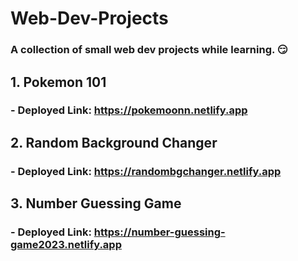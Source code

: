# Web-Dev-Projects
### A collection of small web dev projects while learning. 😏

## 1. Pokemon 101
### - Deployed Link: https://pokemoonn.netlify.app

## 2. Random Background Changer
### - Deployed Link: https://randombgchanger.netlify.app

## 3. Number Guessing Game
### - Deployed Link: https://number-guessing-game2023.netlify.app